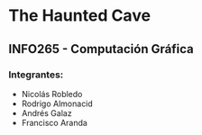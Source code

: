 # The Haunted Cave
## INFO265 - Computación Gráfica
### Integrantes:
- Nicolás Robledo
- Rodrigo Almonacid
- Andrés Galaz
- Francisco Aranda
